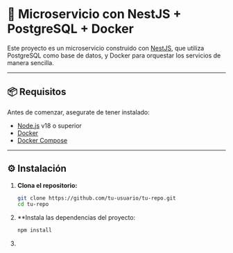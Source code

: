 # 🚀 Microservicio con NestJS + PostgreSQL + Docker

Este proyecto es un microservicio construido con [NestJS](https://nestjs.com/), que utiliza PostgreSQL como base de datos, y Docker para orquestar los servicios de manera sencilla.

---

## 📦 Requisitos

Antes de comenzar, asegurate de tener instalado:

- [Node.js](https://nodejs.org/) v18 o superior
- [Docker](https://www.docker.com/)
- [Docker Compose](https://docs.docker.com/compose/)

---

## ⚙️ Instalación

1. **Clona el repositorio:**

   ```bash
   git clone https://github.com/tu-usuario/tu-repo.git
   cd tu-repo
   ```
2. **Instala las dependencias del proyecto:
   ```bash
   npm install
   ```
3.
